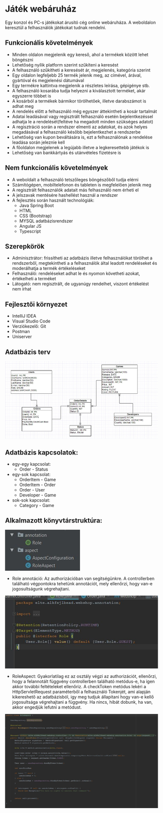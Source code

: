 # Játék webáruház

Egy konzol és PC-s játékokat árusító cég online webáruháza. A weboldalon keresztül a felhasználók játékokat tudnak rendelni. 

## Funkcionális követelmények
- Minden oldalon megjelenik egy kereső, ahol a termékek között lehet böngészni
- Lehetőség nyílik platform szerint szűkíteni a keresést
- A felhasználó szűkítheti a keresését ár, megjelenés, kategória szerint
- Egy oldalon legfeljebb 25 termék jelenik meg, az címével, árával, gyártóval és megjelenési dátumával
- Egy termékre kattintva megjelenik a részletes leírása, gépigénye stb.
- A felhasználó kosarába tudja helyezni a kiválasztott terméket, akár egyszerre többet is
- A kosárból a termékek bármikor törölhetőek, illetve darabszámot is adhat meg
- A rendelés előtt a felhasználó még egyszer áttekintheti a kosár tartalmát
- Adatai leadásával vagy regisztrált felhasználó esetén bejelentkezéssel adhatja le a rendelését(feltéve ha megadott minden szükséges adatot)
- A regisztráció során a rendszer elmenti az adatokat, és azok helyes megadásával a felhasználó később bejelentkezhet a rendszerbe
- Lehetőség van kupon beváltására is, ezt a felhasználónak a rendelése leadása során jeleznie kell
- A főoldalon megjelenek a legújabb illetve a legkeresettebb játékok is
- Lehetőség van bankkártyás és utánvételes fizetésre is

## Nem funkcionális követelmények
- A weboldalt a felhasználó tetszőleges böngészőből tudja elérni
- Számítógépen, mobiltelefonon és tableten is megfelelően jelenik meg
- A regisztrált felhasználók adatait más felhasználó nem érheti el
- A jelszavak mentésére hashellést használ a rendszer
- A fejlesztés során használt technológiák:
	- Java Spring Boot
	- HTML
	- CSS (Bootstrap)
	- MYSQL adatbázisrendszer
	- Angular JS
	- Typescript
	
## Szerepkörök
- Adminisztrátor: frissítheti az adatbázis illetve felhasználókat törölhet a rendszerből, megtekintheti a a felhasználók által leadott rendeléseket és moderálhatja a termék értékeléseket
- Felhasználó: rendeléseket adhat le és nyomon követheti azokat, értékelheti a terméket
- Látogató: nem regisztrált, de ugyanúgy rendelhet, viszont értékelést nem írhat

## Fejlesztői környezet
- IntelliJ IDEA
- Visual Studio Code
- Verziókezelő: Git
- Postman
- Uniserver

## Adatbázis terv

![Database](docs/pictures/dbuml.jpg)

## Adatbázis kapcsolatok:
- egy-egy kapcsolat:
	- Order - Status
- egy-sok kapcsolat:
	- OrderItem - Game
	- OrderItem - Order
	- Order - User 
	- Developer - Game
- sok-sok kapcsolat:
	- Category - Game 
	
## Alkalmazott könyvtárstruktúra:

![Database](docs/pictures/annotation.jpg)

- Role annotáció:
	Az authorizációban van segitségünkre. A controllerben található végpontokra tehetünk annotációt,
	mely ellenőrzi, hogy van-e jogosultságunk végrehajtani.
	
![Database](docs/pictures/role.jpg)

- RoleAspect:
	Gyakorlatilag ez az osztály végzi az authorizációt, ellenőrzi, hogy a felannotált függvény controllerben található metódus-e,
	ha igen akkor további feltételeket ellenőriz. A checkToken metódus lekéri a HttpServletRequest paraméterből a felhasználó 
	Tokenjét, ami alapján kikereshető az adatbázisból, igy meg tudjuk állapitani hogy van-e kellő jogosultsága végrehajtani a függvény.
	Ha nincs, hibát dobunk, ha van, akkor engedjük lefutni a metódust.

![Database](docs/pictures/roleaspect.jpg)	

